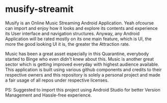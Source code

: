 # musify-streamit
Musify is an Online Music Streaming Android Application. Yeah ofcourse can import and enjoy how it looks and explore its contents and experience its User interface and navigation structures. Anyway, any Android Application will be rated mostly on its one main feature, which is UI, the more the good looking UI it is, the greater the Attraction rate.

Music has been a great asset especially in this Quarantine, everybody started to Binge who even didn't knew about this. Music is another great sector which is getting improved everyday with highest audience available. This application is built using various github components and credits to their respective owners and this repository is solely a personal project and made a fair usage of all repos under respective licenses. 

PS: Suggested to import this project using Android Studio for better Version Management and Hassle-free experience.
